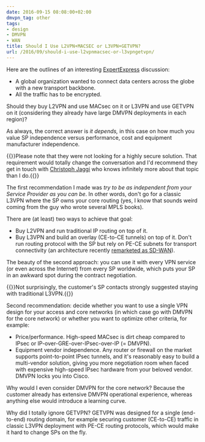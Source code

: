 ```yaml
---
date: 2016-09-15 08:08:00+02:00
dmvpn_tag: other
tags:
- design
- DMVPN
- WAN
title: Should I Use L2VPN+MACSEC or L3VPN+GETVPN?
url: /2016/09/should-i-use-l2vpnmacsec-or-l3vpngetvpn/
---
```

Here are the outlines of an interesting [ExpertExpress](http://www.ipspace.net/ExpertExpress) discussion:

-   A global organization wanted to connect data centers across the globe with a new transport backbone.
-   All the traffic has to be encrypted.

Should they buy L2VPN and use MACsec on it or L3VPN and use GETVPN on it (considering they already have large DMVPN deployments in each region)?
<!--more-->
As always, the correct answer is *it depends,* in this case on how much you value SP independence versus performance, cost and equipment manufacturer independence.

{{<note warn>}}Please note that they were not looking for a highly secure solution. That requirement would totally change the conversation and I'd recommend they get in touch with [Christoph Jaggi](http://uebermeister.com/about.html) who knows infinitely more about that topic than I do.{{</note>}}

The first recommendation I made was *try to be as independent from your Service Provider as you can be*. In other words, don't go for a classic L3VPN where the SP owns your core routing (yes, I know that sounds weird coming from the guy who wrote several MPLS books).

There are (at least) two ways to achieve that goal:

-   Buy L2VPN and run traditional IP routing on top of it.
-   Buy L3VPN and build an overlay (CE-to-CE tunnels) on top of it. Don't run routing protocol with the SP but rely on PE-CE subnets for transport connectivity (an architecture recently [remarketed as SD-WAN](/2015/06/software-defined-wanwell-orchestrated/)).

The beauty of the second approach: you can use it with every VPN service (or even across the Internet) from every SP worldwide, which puts your SP in an awkward spot during the contract negotiation.

{{<note>}}Not surprisingly, the customer's SP contacts strongly suggested staying with traditional L3VPN.{{</note>}}

Second recommendation: decide whether you want to use a single VPN design for your access and core networks (in which case go with DMVPN for the core network) or whether you want to optimize other criteria, for example:

-   Price/performance. High-speed MACsec is dirt cheap compared to IPsec or IP-over-GRE-over-IPsec-over-IP (= DMVPN).
-   Equipment vendor independence. Any router or firewall on the market supports point-to-point IPsec tunnels, and it's reasonably easy to build a multi-vendor solution, giving you more negotiation room when faced with expensive high-speed IPsec hardware from your beloved vendor. DMVPN locks you into Cisco.

Why would I even consider DMVPN for the core network? Because the customer already has extensive DMVPN operational experience, whereas anything else would introduce a learning curve.

Why did I totally ignore GETVPN? GETVPN was designed for a single (end-to-end) routing domain, for example securing customer (CE-to-CE) traffic in classic L3VPN deployment with PE-CE routing protocols, which would make it hard to change SPs on the fly.
